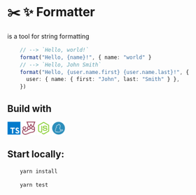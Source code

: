 # ✂️ ✨ Formatter

is a tool for string formatting

```ts
    // --> `Hello, world!`
    format("Hello, {name}!", { name: "world" }
    // --> `Hello, John Smith`
    format("Hello, {user.name.first} {user.name.last}!", {
      user: { name: { first: "John", last: "Smith" } },
    })
```

## Build with 

<div>
    <img src=https://raw.githubusercontent.com/devicons/devicon/master/icons/typescript/typescript-plain.svg alt="Typescript" width="30" height="30"/>
    <img src=https://raw.githubusercontent.com/devicons/devicon/master/icons/jest/jest-plain.svg alt="Jest" width="30" height="30"/>
    <img src=https://raw.githubusercontent.com/devicons/devicon/master/icons/nodejs/nodejs-plain.svg alt="Node.js" width="30" height="30"/>
    <img src=https://raw.githubusercontent.com/devicons/devicon/master/icons/yarn/yarn-original.svg alt="Yarn" width="30" height="30"/>
</div>

## Start locally: 

```bash 
    yarn install
```

```bash
    yarn test
```
